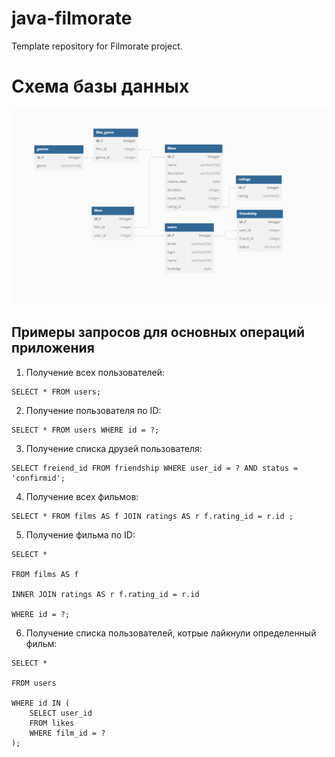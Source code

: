 # java-filmorate
Template repository for Filmorate project.
# Схема базы данных

![Схема базы данных](./diagram_bd_filmorate.png)

## Примеры запросов для основных операций приложения

1. Получение всех пользователей:  
```
SELECT * FROM users;
```
2. Получение пользователя по ID:
```
SELECT * FROM users WHERE id = ?;
```

3. Получение списка друзей пользователя:

```
SELECT freiend_id FROM friendship WHERE user_id = ? AND status = 'confirmid';
```

4. Получение всех фильмов:

````
SELECT * FROM films AS f JOIN ratings AS r f.rating_id = r.id ;
````

5. Получение фильма по ID:

````
SELECT *

FROM films AS f

INNER JOIN ratings AS r f.rating_id = r.id

WHERE id = ?;
````

6. Получение списка пользователей, котрые лайкнули определенный фильм:

````
SELECT *

FROM users

WHERE id IN (
    SELECT user_id
	FROM likes
	WHERE film_id = ?
);
````